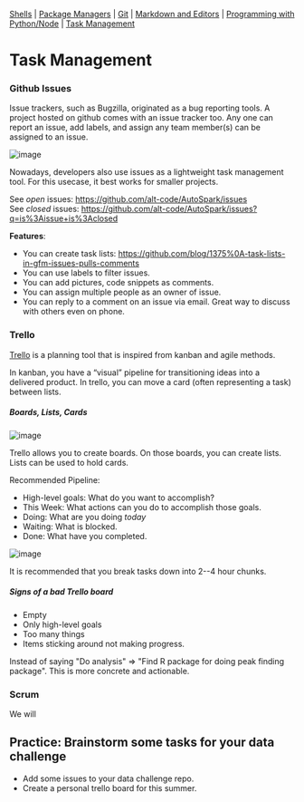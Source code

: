[Shells](https://github.com/REU-SOS/EngineeringBasics/blob/master/Shells.md#shells) | [Package Managers](https://github.com/REU-SOS/EngineeringBasics/blob/master/PackageManagers.md#configuration-management) |  [Git](https://github.com/REU-SOS/EngineeringBasics/blob/master/Git.md#git) | [Markdown and Editors](https://github.com/REU-SOS/EngineeringBasics/blob/master/MarkdownEditors.md#markdown) | [Programming with Python/Node](https://github.com/REU-SOS/EngineeringBasics/blob/master/Programming.md#programming) | [Task Management](https://github.com/REU-SOS/EngineeringBasics/blob/master/OnlineTools.md#online-tools)

# Task Management

### Github Issues

Issue trackers, such as Bugzilla, originated as a bug reporting tools. A project hosted on github comes with an issue tracker too. Any one can report an issue, add labels, and assign any team member(s) can be assigned to an issue.

![image](https://cloud.githubusercontent.com/assets/742934/15636814/9b3b210e-25d8-11e6-9180-3d5eba933357.png)

Nowadays, developers also use issues as a lightweight task management tool. For this usecase, it best works for smaller projects.

See *open* issues: https://github.com/alt-code/AutoSpark/issues  
See *closed* issues: https://github.com/alt-code/AutoSpark/issues?q=is%3Aissue+is%3Aclosed

**Features**:

* You can create task lists: https://github.com/blog/1375%0A-task-lists-in-gfm-issues-pulls-comments
* You can use labels to filter issues.
* You can add pictures, code snippets as comments.
* You can assign multiple people as an owner of issue.
* You can reply to a comment on an issue via email. Great way to discuss with others even on phone.

### Trello

[Trello](https://trello.com/) is a planning tool that is inspired from kanban and agile methods.

In kanban, you have a “visual” pipeline for transitioning ideas into a delivered product. In trello, you can move a card (often representing a task) between lists.

##### Boards, Lists, Cards

![image](https://cloud.githubusercontent.com/assets/742934/15636941/eb418154-25db-11e6-9814-5a3c835c0c11.png)

Trello allows you to create boards.  On those boards, you can create lists.  Lists can be used to hold cards.

Recommended Pipeline:

* High-level goals: What do you want to accomplish?
* This Week: What actions can you do to accomplish those goals.
* Doing: What are you doing *today*
* Waiting: What is blocked.
* Done: What have you completed.

![image](https://cloud.githubusercontent.com/assets/742934/15635646/cbe2b4fa-25b2-11e6-8dc9-e6cafca6629c.png)

It is recommended that you break tasks down into 2--4 hour chunks. 

##### Signs of a bad Trello board

* Empty
* Only high-level goals
* Too many things
* Items sticking around not making progress.

Instead of saying "Do analysis" => "Find R package for doing peak finding package". This is more concrete and actionable.

### Scrum

We will 

## Practice: Brainstorm some tasks for your data challenge

* Add some issues to your data challenge repo.
* Create a personal trello board for this summer.

